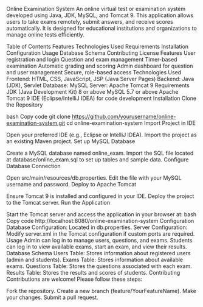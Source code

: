 Online Examination System
An online virtual test or examination system developed using Java, JDK, MySQL, and Tomcat 9. This application allows users to take exams remotely, submit answers, and receive scores automatically. It is designed for educational institutions and organizations to manage online tests efficiently.

Table of Contents
Features
Technologies Used
Requirements
Installation
Configuration
Usage
Database Schema
Contributing
License
Features
User registration and login
Question and exam management
Timer-based examination
Automatic grading and scoring
Admin dashboard for question and user management
Secure, role-based access
Technologies Used
Frontend: HTML, CSS, JavaScript, JSP (Java Server Pages)
Backend: Java (JDK), Servlet
Database: MySQL
Server: Apache Tomcat 9
Requirements
JDK (Java Development Kit) 8 or above
MySQL 5.7 or above
Apache Tomcat 9
IDE (Eclipse/IntelliJ IDEA) for code development
Installation
Clone the Repository

bash
Copy code
git clone https://github.com/yourusername/online-examination-system.git
cd online-examination-system
Import Project in IDE

Open your preferred IDE (e.g., Eclipse or IntelliJ IDEA).
Import the project as an existing Maven project.
Set up MySQL Database

Create a MySQL database named online_exam.
Import the SQL file located at database/online_exam.sql to set up tables and sample data.
Configure Database Connection

Open src/main/resources/db.properties.
Edit the file with your MySQL username and password.
Deploy to Apache Tomcat

Ensure Tomcat 9 is installed and configured in your IDE.
Deploy the project to the Tomcat server.
Run the Application

Start the Tomcat server and access the application in your browser at:
bash
Copy code
http://localhost:8080/online-examination-system
Configuration
Database Configuration: Located in db.properties.
Server Configuration: Modify server.xml in the Tomcat configuration if custom ports are required.
Usage
Admin can log in to manage users, questions, and exams.
Students can log in to view available exams, start an exam, and view their results.
Database Schema
Users Table: Stores information about registered users (admin and students).
Exams Table: Stores information about available exams.
Questions Table: Stores the questions associated with each exam.
Results Table: Stores the results and scores of students.
Contributing
Contributions are welcome! Please follow these steps:

Fork the repository.
Create a new branch (feature/YourFeatureName).
Make your changes.
Submit a pull request.
